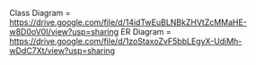 Class Diagram = https://drive.google.com/file/d/14idTwEuBLNBkZHVtZcMMaHE-w8D0oV0I/view?usp=sharing
ER Diagram = https://drive.google.com/file/d/1zoStaxoZvF5bbLEgyX-UdiMh-wDdC7Xt/view?usp=sharing

